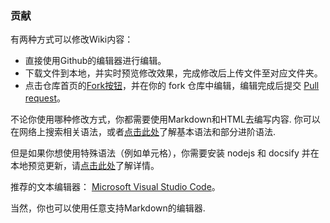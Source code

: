 <h3> 贡献 </h3>

有两种方式可以修改Wiki内容：
- 直接使用Github的编辑器进行编辑。
- 下载文件到本地，并实时预览修改效果，完成修改后上传文件至对应文件夹。
- 点击仓库首页的[Fork按钮](https://github.com/AliceInCradle-Community/Wiki/fork)，并在你的 fork 仓库中编辑，编辑完成后提交 [Pull request](https://github.com/AliceInCradle-Community/Wiki/pulls)。

不论你使用哪种修改方式，你都需要使用Markdown和HTML去编写内容. 你可以在网络上搜索相关语法，或者[点击此处](contribution_v2/common/syntax_zh-hans)了解基本语法和部分进阶语法.

但是如果你想使用特殊语法（例如单元格），你需要安装 nodejs 和 docsify 并在本地预览更新，请[点击此处](https://docsify.js.org/)了解详情。 <!-- 编辑需要实时预览吗？ 在不使用特殊内容的情况下应该不需要吧 -->

推荐的文本编辑器： [Microsoft Visual Studio Code](https://code.visualstudio.com/)。

当然，你也可以使用任意支持Markdown的编辑器.
